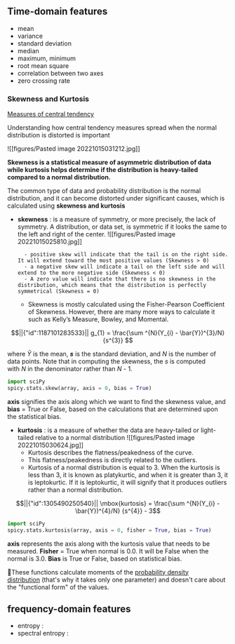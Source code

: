 ## Time-domain features

- mean 
- variance 
- standard deviation 
- median 
- maximum, minimum 
- root mean square 
- correlation between two axes 
- zero crossing rate 


### Skewness and Kurtosis

 [Measures of central tendency](https://www.turing.com/kb/calculating-skewness-and-kurtosis-in-python)

Understanding how central tendency measures spread when the normal distribution is distorted is important

![[figures/Pasted image 20221015031212.jpg]]



**Skewness is a statistical measure of asymmetric distribution of data while kurtosis helps determine if the distribution is heavy-tailed compared to a normal distribution.**


The common type of data and probability distribution is the normal distribution, and it can become distorted under significant causes, which is calculated using **skewness and kurtosis**

- **skewness** :  is a measure of symmetry, or more precisely, the lack of symmetry. A distribution, or data set, is symmetric if it looks the same to the left and right of the center.
![[figures/Pasted image 20221015025810.jpg]]

		- positive skew will indicate that the tail is on the right side. It will extend toward the most positive values (Skewness > 0)
		- a negative skew will indicate a tail on the left side and will extend to the more negative side (Skewness < 0)
		- A zero value will indicate that there is no skewness in the distribution, which means that the distribution is perfectly symmetrical (Skewness = 0)
	- Skewness is mostly calculated using the Fisher-Pearson Coefficient of Skewness. However, there are many more ways to calculate it such as Kelly’s Measure, Bowley, and Momental.
```math
||{"id":1187101283533}||

g_{1} = \frac{\sum ^{N}(Y_{i} - \bar{Y})^{3}/N} {s^{3}}

```
where $\bar{Y}$ is the mean, **_s_** is the standard deviation, and _N_ is the number of data points. Note that in computing the skewness, the _s_ is computed with _N_ in the denominator rather than _N_ - 1.
```python
import sciPy
spicy.stats.skew(array, axis = 0, bias = True)
```
**axis** signifies the axis along which we want to find the skewness value, and **bias** = True or False, based on the calculations that are determined upon the statistical bias.

- **kurtosis** : is a measure of whether the data are heavy-tailed or light-tailed relative to a normal distribution
![[figures/Pasted image 20221015030624.jpg]]
	- Kurtosis describes the flatness/peakedness of the curve.
	- This flatness/peakedness is directly related to the outliers.
	- Kurtosis of a normal distribution is equal to 3. When the kurtosis is less than 3, it is known as platykurtic, and when it is greater than 3, it is leptokurtic. If it is leptokurtic, it will signify that it produces outliers rather than a normal distribution.
```math
||{"id":1305490250540}||

\mbox{kurtosis} = \frac{\sum ^{N}(Y_{i} - \bar{Y})^{4}/N} {s^{4}}  - 3
```
```python
import sciPy
spicy.stats.kurtosis(array, axis = 0, fisher = True, bias = True)
```

**axis** represents the axis along with the kurtosis value that needs to be measured.
**Fisher** = True when normal is 0.0. It will be False when the normal is 3.0. **Bias** is True or False, based on statistical bias.

🏹These functions calculate moments of the [probability density distribution](https://en.wikipedia.org/wiki/Probability_density_function) (that's why it takes only one parameter) and doesn't care about the "functional form" of the values.


## frequency-domain features
- entropy :
- spectral entropy :
